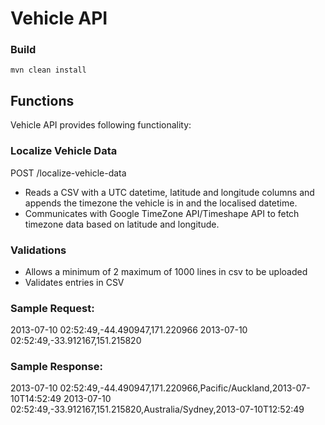 Vehicle API
============
 
### Build
`mvn clean install`

## Functions

Vehicle API provides following functionality:

### Localize Vehicle Data

POST /localize-vehicle-data

- Reads a CSV with a UTC datetime, latitude and longitude columns and appends the timezone the vehicle is in and the localised datetime. 
- Communicates with Google TimeZone API/Timeshape API to fetch timezone data based on latitude and longitude.

### Validations
- Allows a minimum of 2 maximum of 1000 lines in csv to be uploaded
- Validates entries in CSV

### Sample Request:
2013-07-10 02:52:49,-44.490947,171.220966
2013-07-10 02:52:49,-33.912167,151.215820

### Sample Response:
2013-07-10 02:52:49,-44.490947,171.220966,Pacific/Auckland,2013-07-10T14:52:49
2013-07-10 02:52:49,-33.912167,151.215820,Australia/Sydney,2013-07-10T12:52:49